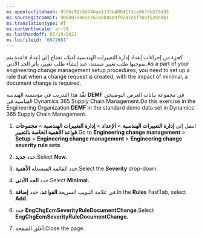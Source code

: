```yaml
---
ms.openlocfilehash: 8586c92c8d74bae1137b40041f1ce867db519d35
ms.sourcegitcommit: 9b600794e2cc61eeb0409f924725f765f528e8b1
ms.translationtype: HT
ms.contentlocale: ar-SA
ms.lasthandoff: 05/19/2021
ms.locfileid: "6072661"
---
```

<span data-ttu-id="49d05-101">كجزء من إجراءات إعداد إدارة التغييرات الهندسية لديك، تحتاج إلى إعداد قاعدة يتم بموجبها طلب تغيير مستند، عند إنشاء طلب تغيير، بأثر الحد الأدنى.</span><span class="sxs-lookup"><span data-stu-id="49d05-101">As a part of your engineering change management setup procedures, you need to set up a rule that when a change request is created, with the impact of minimal, a document change is required.</span></span> 

<span data-ttu-id="49d05-102">نفِّذ هذا التدريب في مؤسسة الهندسة **DEMF‎** في مجموعة بيانات العرض التوضيحي القياسية في Dynamics 365 Supply Chain Management.</span><span class="sxs-lookup"><span data-stu-id="49d05-102">Do this exercise in the Engineering Organization **DEMF** in the standard demo data set in Dynamics 365 Supply Chain Management.</span></span>

1. <span data-ttu-id="49d05-103">انتقل إلى **إدارة التغييرات الهندسية** > **الإعداد** > **إدارة التغييرات الهندسية** > **مجموعات قواعد الأهمية الخاصة بالتغيير**.</span><span class="sxs-lookup"><span data-stu-id="49d05-103">Go to **Engineering change management** > **Setup** > **Engineering change management** > **Engineering change severity rule sets**.</span></span>

1. <span data-ttu-id="49d05-104">حدد **جديد‎**.</span><span class="sxs-lookup"><span data-stu-id="49d05-104">Select **New.**</span></span>

1. <span data-ttu-id="49d05-105">حدد القائمة المنسدلة **الأهمية**.</span><span class="sxs-lookup"><span data-stu-id="49d05-105">Select the **Severity** drop-down.</span></span>

1. <span data-ttu-id="49d05-106">حدد **الحد الأدنى**.</span><span class="sxs-lookup"><span data-stu-id="49d05-106">Select **Minimal.**</span></span>

1. <span data-ttu-id="49d05-107">في علامة التبويب السريعة **القواعد**، حدد **إضافة**.</span><span class="sxs-lookup"><span data-stu-id="49d05-107">In the **Rules** FastTab, select **Add.**</span></span>

1. <span data-ttu-id="49d05-108">حدد **EngChgEcmSeverityRuleDocumentChange**.</span><span class="sxs-lookup"><span data-stu-id="49d05-108">Select **EngChgEcmSeverityRuleDocumentChange.**</span></span>

1. <span data-ttu-id="49d05-109">أغلق الصفحة.</span><span class="sxs-lookup"><span data-stu-id="49d05-109">Close the page.</span></span>
